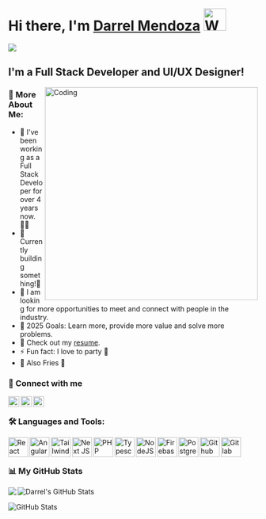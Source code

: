 <h1>Hi there, I'm  <a href="https://www.linkedin.com/in/darrelmendoza/">Darrel Mendoza</a>
         <img src="https://raw.githubusercontent.com/nixin72/nixin72/master/wave.gif" 
         alt="Waving hand animated gif"
         height="45"
         width="45" </>  
         </h1>        
         
<a href="https://github.com/DarrelMendoza/github-profile-views-counter">
    <img src="https://komarev.com/ghpvc/?username=DarrelMendoza&style=for-the-badge&base=20000&color=blue">
</a>

## I'm a Full Stack Developer and UI/UX Designer!

<img align="right" alt="Coding" width="430" src="https://cdn.dribbble.com/users/1663650/screenshots/7229818/media/3f830cdb4791bd82ccec36aea3f1666b.gif">

### 🧐 More About Me:

- 🔭 I've been working as a Full Stack Developer for over 4 years now.👨‍💻
- 🌱 Currently building something!🚀
- 👯 I am looking for more opportunities to meet and connect with people in the industry.
- 🥅 2025 Goals: Learn more, provide more value and solve more problems.
- 📙 Check out my <a href="https://drive.google.com/file/d/1YW4Q3DqSSTqmpGch6SyhWz5YrGWd8Ee9/view?usp=sharing">resume</a>.
- ⚡ Fun fact: I love to party 🎉
- 🍟 Also Fries 🤤

### 🤝 Connect with me

[<img align="left" alt="DARREL22 | Facebook" width="22px" src="https://cdn2.iconfinder.com/data/icons/social-icons-grey/512/FB-512.png" />][facebook]
[<img align="left" alt="DAR8989848RE2555L | YouTube" width="22px" src="https://cdn2.iconfinder.com/data/icons/social-icons-grey/512/YOUTUBE-512.png" />][youtube]
[<img align="left" alt="DARREL | LinkedIn" width="22px" src="https://cdn2.iconfinder.com/data/icons/social-icons-grey/512/LINKEDIN-512.png" />][linkedin]

<br>

         
### 🛠️ Languages and Tools:

<a href="#" target="_blank"> <img src="https://upload.wikimedia.org/wikipedia/commons/a/a7/React-icon.svg" align="left" alt="React" width="40" height="40"/> </a>
<a href="#" target="_blank"> <img src="https://upload.wikimedia.org/wikipedia/commons/c/cf/Angular_full_color_logo.svg" align="left" alt="Angular" width="40" height="40"/> </a>
<a href="#" target="_blank"> <img src="https://upload.wikimedia.org/wikipedia/commons/d/d5/Tailwind_CSS_Logo.svg" align="left" alt="Tailwind" width="40" height="40"/> </a>
<a href="#" target="_blank"> <img src="https://www.datocms-assets.com/75941/1657707878-nextjs_logo.png" align="left" alt="Next JS" width="40" height="40"/> </a>
<a href="#" target="_blank"> <img src="https://www.vectorlogo.zone/logos/php/php-icon.svg" align="left" alt="PHP" width="40" height="40"/> </a> 
<a href="#" target="_blank"> <img src="https://upload.wikimedia.org/wikipedia/commons/4/4c/Typescript_logo_2020.svg" align="left" alt="Typescript" width="40" height="40"/></a>
<a href="#" target="_blank"> <img src="https://www.vectorlogo.zone/logos/nodejs/nodejs-icon.svg" align="left" alt="NodeJS" width="40" height="40"/></a>
<a href="#" target="_blank"> <img src="https://upload.wikimedia.org/wikipedia/commons/4/46/Touchicon-180.png" align="left" alt="Firebase" width="40" height="40"/> </a>
<a href="#" target="_blank"> <img src="https://upload.wikimedia.org/wikipedia/commons/2/29/Postgresql_elephant.svg" align="left" alt="Postgres" width="40" height="40"/> </a>
<a href="#" target="_blank"> <img src="https://upload.wikimedia.org/wikipedia/commons/a/ae/Github-desktop-logo-symbol.svg" align="left" alt="Github" width="40" height="40"/> </a>
<a href="#" target="_blank"> <img src="https://upload.wikimedia.org/wikipedia/commons/3/35/GitLab_icon.svg" align="left" alt="Gitlab" width="40" height="40"/> </a>


<br>
<br>


         
### 📊 My GitHub Stats

  <img align="center" src="https://github-readme-stats-2-hazel.vercel.app/api?username=DarrelMendoza&theme=material-palenight&count_private=true&show=reviews,prs_merged,prs_merged_percentage&hide=stars,issues,contribs&show_icons=true" alt="Darrel's GitHub Stats" />





 <img align="left" src="https://github-readme-stats-2-hazel.vercel.app/api/top-langs/?username=DarrelMendoza&theme=material-palenight&count_private=true" />           

<p> </p>

![GitHub Stats](https://github-readme-streak-stats-ten-green-97.vercel.app/?user=DarrelMendoza&theme=material-palenight&count_private=true)



[facebook]: https://www.facebook.com/darrel.mendoza.12/material-palenight
[course]: http://vsCodeHero.com
[twitter]: https://twitter.com/darpaxx?fbclid=IwAR3oOpNqVUi_10w3HBMQVJQ0iYfxeAS5WjpWsx5Vno72W2cFfF88YFWC8AE
[youtube]: https://www.youtube.com/channel/UCXb-h3Z01lzIQxxKI9J9Ixw
[instagram]: https://www.instagram.com/darpaaax/?fbclid=IwAR0dYKFQ7sP7CqMb1X_a5NYkT9f4Z2G5VPuifQaO4XpC78pF6IbU3stGGeo
[linkedin]: https://www.linkedin.com/in/darrel-mendoza-655672211/
[webdevplaylist]: https://github.com/DarrelMendoza
[jsplaylist]: https://www.youtube.com/playlist?list=PLkwxH9e_vrALRJKu7wfXby3MKeflhTu6B
[cssplaylist]: https://www.youtube.com/playlist?list=PLkwxH9e_vrALSdvZuEh6gqQdmDoDIoqz4
[reactplaylist]: https://www.youtube.com/playlist?list=PLkwxH9e_vrAK4TdffpxKY3QGyHCpxFcQ0

